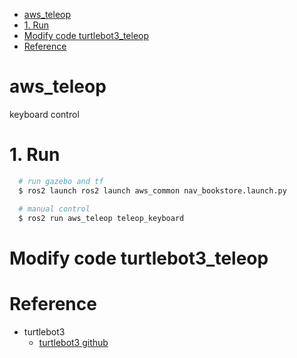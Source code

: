 <!-- TOC -->

- [aws_teleop](#aws_teleop)
- [1. Run](#1-run)
- [Modify code turtlebot3_teleop](#modify-code-turtlebot3_teleop)
- [Reference](#reference)

<!-- /TOC -->

# aws_teleop
  keyboard control

# 1. Run
```bash
  # run gazebo and tf 
  $ ros2 launch ros2 launch aws_common nav_bookstore.launch.py

  # manual control
  $ ros2 run aws_teleop teleop_keyboard
```

# Modify code turtlebot3_teleop

# Reference
* turtlebot3
  * [turtlebot3 github](https://github.com/ROBOTIS-GIT/turtlebot3)